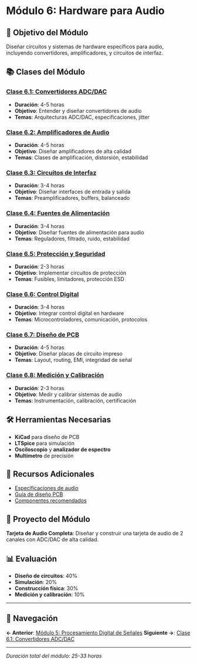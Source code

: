 # Módulo 6: Hardware para Audio

## 🎯 Objetivo del Módulo
Diseñar circuitos y sistemas de hardware específicos para audio, incluyendo convertidores, amplificadores, y circuitos de interfaz.

## 📚 Clases del Módulo

### [Clase 6.1: Convertidores ADC/DAC](clase-6-1-convertidores-adc-dac.md)
- **Duración**: 4-5 horas
- **Objetivo**: Entender y diseñar convertidores de audio
- **Temas**: Arquitecturas ADC/DAC, especificaciones, jitter

### [Clase 6.2: Amplificadores de Audio](clase-6-2-amplificadores-audio.md)
- **Duración**: 4-5 horas
- **Objetivo**: Diseñar amplificadores de alta calidad
- **Temas**: Clases de amplificación, distorsión, estabilidad

### [Clase 6.3: Circuitos de Interfaz](clase-6-3-circuitos-interfaz.md)
- **Duración**: 3-4 horas
- **Objetivo**: Diseñar interfaces de entrada y salida
- **Temas**: Preamplificadores, buffers, balanceado

### [Clase 6.4: Fuentes de Alimentación](clase-6-4-fuentes-alimentacion.md)
- **Duración**: 3-4 horas
- **Objetivo**: Diseñar fuentes de alimentación para audio
- **Temas**: Reguladores, filtrado, ruido, estabilidad

### [Clase 6.5: Protección y Seguridad](clase-6-5-proteccion-seguridad.md)
- **Duración**: 2-3 horas
- **Objetivo**: Implementar circuitos de protección
- **Temas**: Fusibles, limitadores, protección ESD

### [Clase 6.6: Control Digital](clase-6-6-control-digital.md)
- **Duración**: 3-4 horas
- **Objetivo**: Integrar control digital en hardware
- **Temas**: Microcontroladores, comunicación, protocolos

### [Clase 6.7: Diseño de PCB](clase-6-7-diseno-pcb.md)
- **Duración**: 4-5 horas
- **Objetivo**: Diseñar placas de circuito impreso
- **Temas**: Layout, routing, EMI, integridad de señal

### [Clase 6.8: Medición y Calibración](clase-6-8-medicion-calibracion.md)
- **Duración**: 2-3 horas
- **Objetivo**: Medir y calibrar sistemas de audio
- **Temas**: Instrumentación, calibración, certificación

## 🛠️ Herramientas Necesarias
- **KiCad** para diseño de PCB
- **LTSpice** para simulación
- **Osciloscopio** y **analizador de espectro**
- **Multímetro** de precisión

## 📖 Recursos Adicionales
- [Especificaciones de audio](recursos/especificaciones-audio.md)
- [Guía de diseño PCB](recursos/guia-diseno-pcb.md)
- [Componentes recomendados](recursos/componentes-recomendados.md)

## 🎯 Proyecto del Módulo
**Tarjeta de Audio Completa**: Diseñar y construir una tarjeta de audio de 2 canales con ADC/DAC de alta calidad.

## 📊 Evaluación
- **Diseño de circuitos**: 40%
- **Simulación**: 20%
- **Construcción física**: 30%
- **Medición y calibración**: 10%

---

## 🚀 Navegación

**← Anterior**: [Módulo 5: Procesamiento Digital de Señales](../modulo-05-procesamiento-digital/README.md)
**Siguiente →**: [Clase 6.1: Convertidores ADC/DAC](clase-6-1-convertidores-adc-dac.md)

---

*Duración total del módulo: 25-33 horas*
